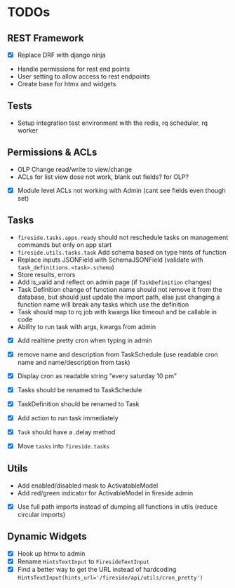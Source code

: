 # TODOs

## REST Framework

- [x] Replace DRF with django ninja
- Handle permissions for rest end points
- User setting to allow access to rest endpoints
- Create base for htmx and widgets

## Tests

- Setup integration test environment with the redis, rq scheduler, rq worker

## Permissions & ACLs

- OLP Change read/write to view/change
- ACLs for list view dose not work, blank out fields? for OLP?
- [x] Module level ACLs not working with Admin (cant see fields even though set)

## Tasks

- `fireside.tasks.apps.ready` should not reschedule tasks on management commands but only on app start
- `fireside.utils.tasks.task` Add schema based on type hints of function
- Replace inputs JSONField with SchemaJSONField (validate with `task_definitions.<task>.schema`)
- Store results, errors
- Add is_valid and reflect on admin page (if `TaskDefinition` changes)
- Task Definition change of function name should not remove it from the database, but should just update the import path, else just changing a function name will break any tasks which use the definition
- Task should map to rq job with kwargs like timeout and be callable in code
- Ability to run task with args, kwargs from admin
- [x] Add realtime pretty cron when typing in admin

- [x] remove name and description from TaskSchedule (use readable cron name and name/description from task)
- [x] Display cron as readable string "every saturday 10 pm"
- [x] Tasks should be renamed to TaskSchedule
- [x] TaskDefinition should be renamed to Task
- [x] Add action to run task immediately
- [x] `Task` should have a .delay method
- [x] Move `tasks` into `fireside.tasks`

## Utils

- Add enabled/disabled mask to ActivatableModel
- Add red/green indicator for ActivableModel in fireside admin
- [x] Use full path imports instead of dumping all functions in utils (reduce circular imports)

## Dynamic Widgets

- [x] Hook up htmx to admin
- [x] Rename `HintsTextInput` to `FiresideTextInput`
- [x] Find a better way to get the URL instead of hardcoding `HintsTextInput(hints_url='/fireside/api/utils/cron_pretty')`

